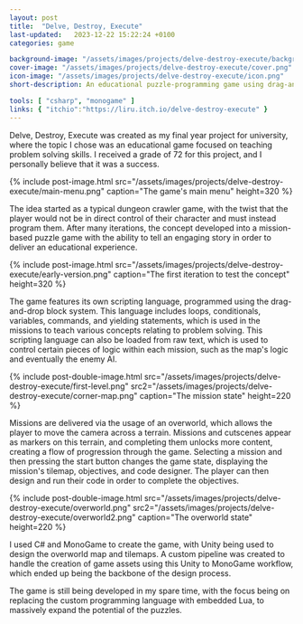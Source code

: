 ```yaml
---
layout: post
title:  "Delve, Destroy, Execute"
last-updated:   2023-12-22 15:22:24 +0100
categories: game

background-image: "/assets/images/projects/delve-destroy-execute/background.png"
cover-image: "/assets/images/projects/delve-destroy-execute/cover.png"
icon-image: "/assets/images/projects/delve-destroy-execute/icon.png"
short-description: An educational puzzle-programming game using drag-and-drop code blocks

tools: [ "csharp", "monogame" ]
links: { "itchio":"https://liru.itch.io/delve-destroy-execute" }
---
```


Delve, Destroy, Execute was created as my final year project for university, where the topic I chose was an educational game focused on teaching problem solving skills. I received a grade of 72 for this project, and I personally believe that it was a success.

{% include post-image.html src="/assets/images/projects/delve-destroy-execute/main-menu.png" caption="The game's main menu" height=320 %}

The idea started as a typical dungeon crawler game, with the twist that the player would not be in direct control of their character and must instead program them. After many iterations, the concept developed into a mission-based puzzle game with the ability to tell an engaging story in order to deliver an educational experience.

{% include post-image.html src="/assets/images/projects/delve-destroy-execute/early-version.png" caption="The first iteration to test the concept" height=320 %}

The game features its own scripting language, programmed using the drag-and-drop block system. This language includes loops, conditionals, variables, commands, and yielding statements, which is used in the missions to teach various concepts relating to problem solving. This scripting language can also be loaded from raw text, which is used to control certain pieces of logic within each mission, such as the map's logic and eventually the enemy AI.

{% include post-double-image.html src="/assets/images/projects/delve-destroy-execute/first-level.png" src2="/assets/images/projects/delve-destroy-execute/corner-map.png" caption="The mission state" height=220 %}

Missions are delivered via the usage of an overworld, which allows the player to move the camera across a terrain. Missions and cutscenes appear as markers on this terrain, and completing them unlocks more content, creating a flow of progression through the game. Selecting a mission and then pressing the start button changes the game state, displaying the mission's tilemap, objectives, and code designer. The player can then design and run their code in order to complete the objectives.

{% include post-double-image.html src="/assets/images/projects/delve-destroy-execute/overworld.png" src2="/assets/images/projects/delve-destroy-execute/overworld2.png" caption="The overworld state" height=220 %}

I used C# and MonoGame to create the game, with Unity being used to design the overworld map and tilemaps. A custom pipeline was created to handle the creation of game assets using this Unity to MonoGame workflow, which ended up being the backbone of the design process.

The game is still being developed in my spare time, with the focus being on replacing the custom programming language with embedded Lua, to massively expand the potential of the puzzles.